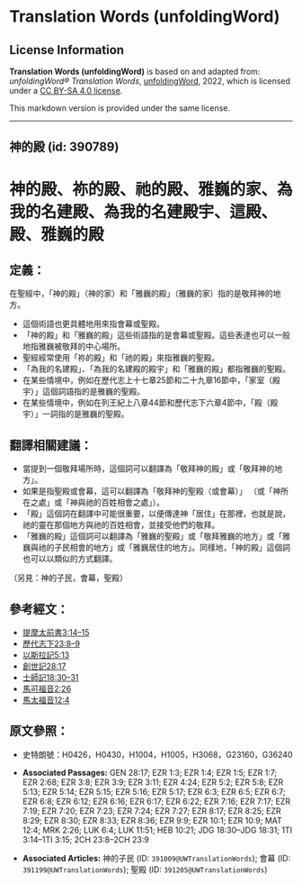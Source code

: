 # Translation Words (unfoldingWord)

## License Information

**Translation Words (unfoldingWord)** is based on and adapted from: _unfoldingWord® Translation Words_, [unfoldingWord](https://unfoldingword.org/utw), 2022, which is licensed under a [CC BY-SA 4.0 license](https://creativecommons.org/licenses/by-sa/4.0/legalcode.en).

This markdown version is provided under the same license.



--------------------------------

## 神的殿 (id: 390789)

神的殿、祢的殿、祂的殿、雅巍的家、為我的名建殿、為我的名建殿宇、這殿、殿、雅巍的殿
=========================================

定義：
---

在聖經中，「神的殿」（神的家）和「雅巍的殿」（雅巍的家）指的是敬拜神的地方。

* 這個術語也更具體地用來指會幕或聖殿。
* 「神的殿」和「雅巍的殿」這些術語指的是會幕或聖殿。這些表達也可以一般地指雅巍被敬拜的中心場所。
* 聖經經常使用「祢的殿」和「祂的殿」來指雅巍的聖殿。
* 「為我的名建殿」、「為我的名建殿的殿宇」和「雅巍的殿」都指雅巍的聖殿。
* 在某些情境中，例如在歷代志上十七章25節和二十九章16節中，「家室（殿宇）」這個詞語指的是雅巍的聖殿。
* 在某些情境中，例如在列王紀上八章44節和歷代志下六章4節中，「殿（殿宇）」一詞指的是雅巍的聖殿。

翻譯相關建議：
-------

* 當提到一個敬拜場所時，這個詞可以翻譯為「敬拜神的殿」或「敬拜神的地方」。
* 如果是指聖殿或會幕，這可以翻譯為「敬拜神的聖殿（或會幕）」 （或「神所在之處」或「神與祂的百姓相會之處」）。
* 「殿」這個詞在翻譯中可能很重要，以便傳達神「居住」在那裡，也就是說，祂的靈在那個地方與祂的百姓相會，並接受他們的敬拜。
* 「雅巍的殿」這個詞可以翻譯為「雅巍的聖殿」或「敬拜雅巍的地方」或「雅巍與祂的子民相會的地方」或「雅巍居住的地方」。同樣地，「神的殿」這個詞也可以以類似的方式翻譯。

（另見：神的子民，會幕，聖殿）

參考經文：
-----

* [提摩太前書3:14–15](https://ref.ly/1Tim3:14-1Tim3:15)
* [歷代志下23:8–9](https://ref.ly/2Chr23:8-2Chr23:9)
* [以斯拉記5:13](https://ref.ly/Ezra5:13)
* [創世記28:17](https://ref.ly/Gen28:17)
* [士師記18:30–31](https://ref.ly/Judg18:30-Judg18:31)
* [馬可福音2:26](https://ref.ly/Mark2:26)
* [馬太福音12:4](https://ref.ly/Matt12:4)

原文參照：
-----

* 史特朗號：H0426，H0430，H1004，H1005，H3068，G23160，G36240

* **Associated Passages:** GEN 28:17; EZR 1:3; EZR 1:4; EZR 1:5; EZR 1:7; EZR 2:68; EZR 3:8; EZR 3:9; EZR 3:11; EZR 4:24; EZR 5:2; EZR 5:8; EZR 5:13; EZR 5:14; EZR 5:15; EZR 5:16; EZR 5:17; EZR 6:3; EZR 6:5; EZR 6:7; EZR 6:8; EZR 6:12; EZR 6:16; EZR 6:17; EZR 6:22; EZR 7:16; EZR 7:17; EZR 7:19; EZR 7:20; EZR 7:23; EZR 7:24; EZR 7:27; EZR 8:17; EZR 8:25; EZR 8:29; EZR 8:30; EZR 8:33; EZR 8:36; EZR 9:9; EZR 10:1; EZR 10:9; MAT 12:4; MRK 2:26; LUK 6:4; LUK 11:51; HEB 10:21; JDG 18:30–JDG 18:31; 1TI 3:14–1TI 3:15; 2CH 23:8–2CH 23:9
* **Associated Articles:** 神的子民 (ID: `391009@UWTranslationWords`); 會幕 (ID: `391199@UWTranslationWords`); 聖殿 (ID: `391205@UWTranslationWords`)

